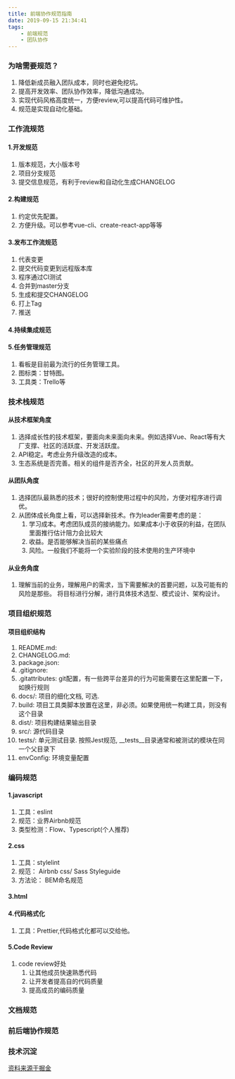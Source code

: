 ```yaml
---
title: 前端协作规范指南
date: 2019-09-15 21:34:41
tags:
    - 前端规范
    - 团队协作
---
```

### 为啥需要规范？
1. 降低新成员融入团队成本，同时也避免挖坑。
2. 提高开发效率、团队协作效率，降低沟通成功。
3. 实现代码风格高度统一，方便review,可以提高代码可维护性。
4. 规范是实现自动化基础。

### 工作流规范
#### 1.开发规范
1. 版本规范，大小版本号
2. 项目分支规范
3. 提交信息规范，有利于review和自动化生成CHANGELOG

#### 2.构建规范
1. 约定优先配置。
2. 方便升级。可以参考vue-cli、create-react-app等等

#### 3.发布工作流规范
1. 代表变更
2. 提交代码变更到远程版本库
3. 程序通过CI测试
4. 合并到master分支
5. 生成和提交CHANGELOG
6. 打上Tag
7. 推送


#### 4.持续集成规范


#### 5.任务管理规范
1. 看板是目前最为流行的任务管理工具。
2. 图标类：甘特图。
3. 工具类：Trello等


### 技术栈规范
#### 从技术框架角度
1. 选择成长性的技术框架，要面向未来面向未来。例如选择Vue、React等有大厂支撑、社区的活跃度、开发活跃度。
2. API稳定。考虑业务升级改造的成本。
3. 生态系统是否完善。相关的组件是否齐全，社区的开发人员贡献。

#### 从团队角度
1. 选择团队最熟悉的技术；很好的控制使用过程中的风险，方便对程序进行调优。
2. 从团体成长角度上看，可以选择新技术。作为leader需要考虑的是：
   1. 学习成本。考虑团队成员的接纳能力。如果成本小于收获的利益，在团队里面推行估计阻力会比较大
   2. 收益。是否能够解决当前的某些痛点
   3. 风险。一般我们不能将一个实验阶段的技术使用的生产环境中

#### 从业务角度
1. 理解当前的业务，理解用户的需求，当下需要解决的首要问题，以及可能有的风险是那些。
将目标进行分解，进行具体技术选型、模式设计、架构设计。

### 项目组织规范
#### 项目组织结构
1. README.md:
2. CHANGELOG.md:
3. package.json:
4. .gitignore: 
5. .gitattributes: git配置，有一些跨平台差异的行为可能需要在这里配置一下，如换行规则
6. docs/: 项目的细化文档, 可选.
7. build: 项目工具类脚本放置在这里，非必须。如果使用统一构建工具，则没有这个目录
8. dist/: 项目构建结果输出目录
9. src/: 源代码目录
10. tests/: 单元测试目录. 按照Jest规范, __tests__目录通常和被测试的模块在同一个父目录下
11. envConfig: 环境变量配置 


### 编码规范
#### 1.javascript
1. 工具：eslint
2. 规范：业界Airbnb规范
3. 类型检测：Flow、Typescript(个人推荐)

#### 2.css
1. 工具：stylelint
2. 规范： Airbnb css/ Sass Styleguide
3. 方法论： BEM命名规范

#### 3.html

#### 4.代码格式化
1. 工具：Prettier,代码格式化都可以交给他。

#### 5.Code Review
1. code review好处
   1. 让其他成员快速熟悉代码
   2. 让开发者提高自的代码质量
   3. 提高成员的编码质量

### 文档规范

### 前后端协作规范

### 技术沉淀


[资料来源于掘金](https://juejin.im/post/5d3a7134f265da1b5d57f1ed)